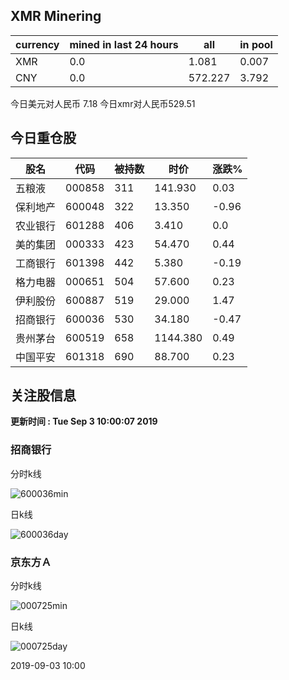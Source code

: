 ## XMR Minering

|currency|mined in last 24 hours|all|in pool|
|---|---|---|---|
|XMR|0.0|1.081|0.007|
|CNY|0.0|572.227|3.792|

今日美元对人民币 7.18	今日xmr对人民币529.51


## 今日重仓股 

|股名|代码|被持数|时价|涨跌%|
|---|---|---|---|---|
|五粮液|000858|311|141.930|0.03|
|保利地产|600048|322|13.350|-0.96|
|农业银行|601288|406|3.410|0.0|
|美的集团|000333|423|54.470|0.44|
|工商银行|601398|442|5.380|-0.19|
|格力电器|000651|504|57.600|0.23|
|伊利股份|600887|519|29.000|1.47|
|招商银行|600036|530|34.180|-0.47|
|贵州茅台|600519|658|1144.380|0.49|
|中国平安|601318|690|88.700|0.23|

## 关注股信息
**更新时间 : Tue Sep  3 10:00:07 2019**
### 招商银行 
分时k线

![600036min](http://image.sinajs.cn/newchart/min/n/sh600036.gif)

日k线

![600036day](http://image.sinajs.cn/newchart/daily/n/sh600036.gif)

### 京东方Ａ 
分时k线

![000725min](http://image.sinajs.cn/newchart/min/n/sz000725.gif)

日k线

![000725day](http://image.sinajs.cn/newchart/daily/n/sz000725.gif)

2019-09-03 10:00